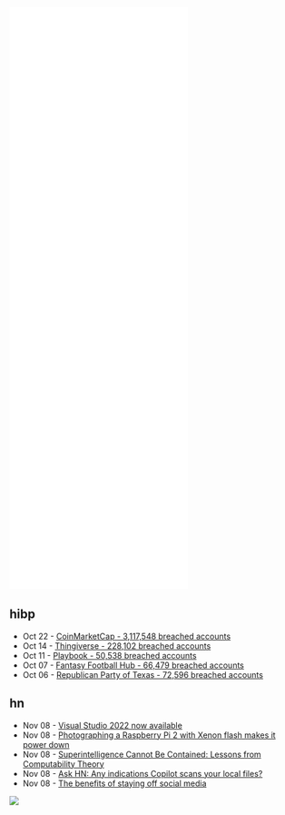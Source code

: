 ![Metrics](https://raw.githubusercontent.com/phixion/phixion/master/metrics.svg)

## hibp

<!--
for https://github.com/phixion/phixion/blob/main/.github/workflows/feeds.yml
-->
<!--START_SECTION:haveibeenpwnd-->
- Oct 22 - [CoinMarketCap - 3,117,548 breached accounts](https://haveibeenpwned.com/PwnedWebsites#CoinMarketCap)
- Oct 14 - [Thingiverse - 228,102 breached accounts](https://haveibeenpwned.com/PwnedWebsites#Thingiverse)
- Oct 11 - [Playbook - 50,538 breached accounts](https://haveibeenpwned.com/PwnedWebsites#Playbook)
- Oct 07 - [Fantasy Football Hub - 66,479 breached accounts](https://haveibeenpwned.com/PwnedWebsites#FantasyFootballHub)
- Oct 06 - [Republican Party of Texas - 72,596 breached accounts](https://haveibeenpwned.com/PwnedWebsites#RepublicanPartyOfTexas)
<!--END_SECTION:haveibeenpwnd-->

## hn

<!--
for https://github.com/phixion/phixion/blob/main/.github/workflows/feeds.yml
-->
<!--START_SECTION:hn-->
- Nov 08 - [Visual Studio 2022 now available](https://devblogs.microsoft.com/visualstudio/visual-studio-2022-now-available/)
- Nov 08 - [Photographing a Raspberry Pi 2 with Xenon flash makes it power down](https://www.raspberrypi.com/news/xenon-death-flash-a-free-physics-lesson/)
- Nov 08 - [Superintelligence Cannot Be Contained: Lessons from Computability Theory](https://jair.org/index.php/jair/article/view/12202)
- Nov 08 - [Ask HN: Any indications Copilot scans your local files?](https://news.ycombinator.com/item?id=29150011)
- Nov 08 - [The benefits of staying off social media](https://durmonski.com/life-advice/benefits-of-staying-off-social-media/)
<!--END_SECTION:hn-->

<!--
for https://yhype.me
-->
![](https://hit.yhype.me/github/profile?user_id=13013670)
